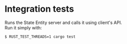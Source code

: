 # Integration tests

Runs the State Entity server and calls it using client's API.<br>
Run it simply with:
```sh
$ RUST_TEST_THREADS=1 cargo test
```
